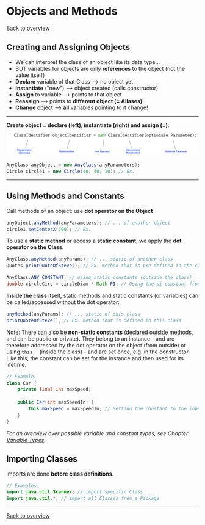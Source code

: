 # Objects and Methods
[Back to overview](./00_Java_SyntaxGuide.md)

## Creating and Assigning Objects

- We can interpret the class of an object like its data type...
- BUT variables for objects are only **references** to the object (not the value itself)
- **Declare** variable of that Class --> no object yet
- **Instantiate** ("new") --> object created (calls constructor)
- **Assign** to variable --> points to that object
- **Reassign** --> points to **different object (= Aliases)**!
- **Change** object --> **all** variables pointing to it change!

---

**Create object = declare (left), instantiate (right) and assign (=)**:
![alt text](creating_objects.png)

```java
AnyClass anyObject = new AnyClass(anyParameters);
Circle circle1 = new Circle(40, 40, 10); // Ex.
```
---
## Using Methods and Constants

Call methods of an object: use **dot operator on the Object**
```java
anyObject.anyMethod(anyParameters); // ... of another object
circle1.setCenterX(100); // Ex.
```

To use a **static method** or access a **static constant**, we apply the **dot operator on the Class**:
```java
AnyClass.anyMethod(anyParams); // ... static of another class
Quotes.printQuoteOfSteve(); // Ex. method that is pre-defined in the class "Quotes" but independent of an object
```
```java
AnyClass.ANY_CONSTANT; // using static constants (outside the class)
double circleCirc = circleDiam * Math.PI; // Using the pi constant from Math module
```

**Inside the class** itself, static methods and static constants (or variables) can be called/accessed without the dot operator:
```java
anyMethod(anyParams); // ... static of this class
printQuoteOfSteve(); // Ex. method that is defined in this class
```

Note: There can also be **non-static constants** (declared outside methods, and can be public or private). They belong to an instance - and are therefore addressed by the dot operator on the object (from outside) or using `this. ` (inside the class) - and are set once, e.g. in the constructor. Like this, the constant can be set for the instance and then used for its lifetime.
```java
// Example:
class Car {
    private final int maxSpeed;
    
    public Car(int maxSpeedIn) {
        this.maxSpeed = maxSpeedIn; // Setting the constant to the input at the instantiation
    }
}
```

*For an overview over possible variable and constant types, see Chapter [Variable Types](06_Variable_Types.md).*

## Importing Classes

Imports are done **before class definitions**.
```java
// Examples:
import java.util.Scanner; // import specific Class
import java.util.*; // import all Classes from a Package
```

---

[Back to overview](./00_Java_SyntaxGuide.md)
